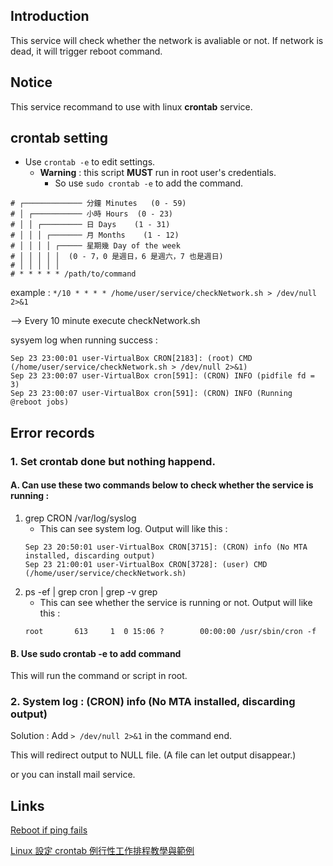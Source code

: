 ## Introduction
This service will check whether the network is avaliable or not.
If network is dead, it will trigger reboot command.

## Notice
This service recommand to use with linux **crontab** service.


## crontab setting

* Use ```crontab -e``` to edit settings.
   * **Warning** : this script **MUST** run in root user's credentials.
        * So use ```sudo crontab -e``` to add the command.

```shell=
# ┌───────────── 分鐘 Minutes   (0 - 59)
# │ ┌─────────── 小時 Hours  (0 - 23)
# │ │ ┌───────── 日 Days    (1 - 31)
# │ │ │ ┌─────── 月 Months    (1 - 12)
# │ │ │ │ ┌───── 星期幾 Day of the week 
# │ │ │ │ │	 (0 - 7，0 是週日，6 是週六，7 也是週日)
# │ │ │ │ │	 
# * * * * * /path/to/command
```

example : 
```*/10 * * * * /home/user/service/checkNetwork.sh > /dev/null 2>&1```

--> Every 10 minute execute checkNetwork.sh

sysyem log when running success : 
```shell=
Sep 23 23:00:01 user-VirtualBox CRON[2183]: (root) CMD (/home/user/service/checkNetwork.sh > /dev/null 2>&1)
Sep 23 23:00:07 user-VirtualBox cron[591]: (CRON) INFO (pidfile fd = 3)
Sep 23 23:00:07 user-VirtualBox cron[591]: (CRON) INFO (Running @reboot jobs)
``` 

## Error records
### 1. Set crontab done but nothing happend.
#### A. Can use these two commands below to check whether the service is running : 
1. grep CRON /var/log/syslog 
   * This can see system log. Output will like this : 
    ```shell=
    Sep 23 20:50:01 user-VirtualBox CRON[3715]: (CRON) info (No MTA installed, discarding output)
    Sep 23 21:00:01 user-VirtualBox CRON[3728]: (user) CMD (/home/user/service/checkNetwork.sh)
    ```
2. ps -ef | grep cron | grep -v grep
   * This can see whether the service is running or not. Output will like this : 
   ```shell=
   root       613     1  0 15:06 ?        00:00:00 /usr/sbin/cron -f
   ```

#### B. Use sudo crontab -e to add command
This will run the command or script in root.


### 2. System log : (CRON) info (No MTA installed, discarding output)
Solution : Add ```> /dev/null 2>&1``` in the command end. 

This will redirect output to NULL file. (A file can let output disappear.)

or you can install mail service.



## Links
[Reboot if ping fails](https://community.spiceworks.com/topic/457945-reboot-if-ping-fails)

[Linux 設定 crontab 例行性工作排程教學與範例](https://blog.gtwang.org/linux/linux-crontab-cron-job-tutorial-and-examples/)
